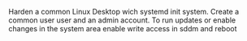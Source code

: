 Harden a common Linux Desktop wich systemd init system.
Create a common user user and an admin account.
To run updates or enable changes in the system area enable write access in sddm and reboot

